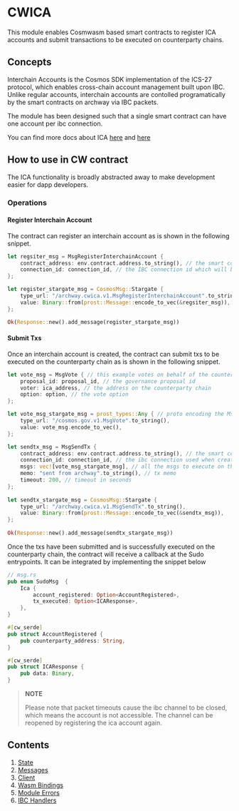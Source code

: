 # CWICA

This module enables Cosmwasm based smart contracts to register ICA accounts and submit transactions to be executed on counterparty chains.

## Concepts

Interchain Accounts is the Cosmos SDK implementation of the ICS-27 protocol, which enables cross-chain account management built upon IBC. Unlike regular accounts, interchain accounts are contolled programatically by the smart contracts on archway via IBC packets.

The module has been designed such that a single smart contract can have one account per ibc connection.

You can find more docs about ICA [here](https://ibc.cosmos.network/main/apps/interchain-accounts/overview) and [here](https://github.com/cosmos/ibc/blob/main/spec/app/ics-027-interchain-accounts/README.md)

## How to use in CW contract

The ICA functionality is broadly abstracted away to make development easier for dapp developers. 

### Operations

#### Register Interchain Account

The contract can register an interchain account as is shown in the following snippet.

```rust
let regsiter_msg = MsgRegisterInterchainAccount {
    contract_address: env.contract.address.to_string(), // the smart contract address
    connection_id: connection_id, // the IBC connection id which will be used to create the interchain accounts
};

let register_stargate_msg = CosmosMsg::Stargate { 
    type_url: "/archway.cwica.v1.MsgRegisterInterchainAccount".to_string(),
    value: Binary::from(prost::Message::encode_to_vec(&regsiter_msg)),
};

Ok(Response::new().add_message(register_stargate_msg))
```

#### Submit Txs

Once an interchain account is created, the contract can submit txs to be executed on the counterparty chain as is shown in the following snippet.

```rust
let vote_msg = MsgVote { // this example votes on behalf of the counterparty account
    proposal_id: proposal_id, // the governance proposal id
    voter: ica_address, // the address on the counterparty chain
    option: option, // the vote option
};

let vote_msg_stargate_msg = prost_types::Any { // proto encoding the MsgVote
    type_url: "/cosmos.gov.v1.MsgVote".to_string(),
    value: vote_msg.encode_to_vec(),
};

let sendtx_msg = MsgSendTx {
    contract_address: env.contract.address.to_string(), // the smart contract address
    connection_id: connection_id, // the ibc connection used when creating the ica
    msgs: vec![vote_msg_stargate_msg], // all the msgs to execute on the counterparty chain
    memo: "sent from archway".to_string(), // tx memo
    timeout: 200, // timeout in seconds
};
        
let sendtx_stargate_msg = CosmosMsg::Stargate {
    type_url: "/archway.cwica.v1.MsgSendTx".to_string(),
    value: Binary::from(prost::Message::encode_to_vec(&sendtx_msg)),
};
        
Ok(Response::new().add_message(sendtx_stargate_msg))
```

Once the txs have been submitted and is successfully executed on the counterparty chain, the contract will receive a callback at the Sudo entrypoints. It can be integrated by implementing the snippet below

```rust
// msg.rs
pub enum SudoMsg  {
    Ica {
        account_registered: Option<AccountRegistered>,
        tx_executed: Option<ICAResponse>,
    },
}

#[cw_serde]
pub struct AccountRegistered {
    pub counterparty_address: String,
}

#[cw_serde]
pub struct ICAResponse {
    pub data: Binary,
}
```


> **NOTE** 
> 
> Please note that packet timeouts cause the ibc channel to be closed, which means the account is not accessible. The channel can be reopened by registering the ica account again.

## Contents

1. [State](./01_state.md)
2. [Messages](./02_messages.md)
3. [Client](./03_client.md)
4. [Wasm Bindings](./04_wasm_bindings.md)
5. [Module Errors](./05_errors.md)
6. [IBC Handlers](./06_ibc.md)